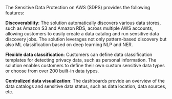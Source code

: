 The Sensitive Data Protection on AWS (SDPS) provides the following features:

**Discoverability**: The solution automatically discovers various data stores, such as Amazon S3 and Amazon RDS, across multiple AWS accounts, allowing customers to easily create a data catalog and run sensitive data discovery jobs. The solution leverages not only pattern-based discovery but also ML classification based on deep learning NLP and NER.

**Flexible data classification**: Customers can define data classification templates for detecting privacy data, such as personal information. The solution enables customers to define their own custom sensitive data types or choose from over 200 built-in data types.

**Centralized data visualization**: The dashboards provide an overview of the data catalogs and sensitive data status, such as data location, data sources, etc.
